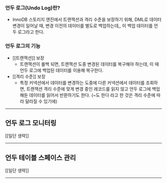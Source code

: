  ### 언두 로그(Undo Log)란?
 - InnoDB 스토리지 엔진에서 트랜잭션과 격리 수준을 보장하기 위해, DML로 데이터 변경이 일어날 때, 변경 이전의 데이터를 별도로 백업하는데,, 이 백업 데이터를 언두 로그라고 한다. 

 ### 언두 로그의 기능
 - [[트랜잭션]] 보장
	 - 트랜잭션이 롤백 되면, 트랜잭션 도중 변경된 데이터를 복구해야 하는데, 이 때 언두 로그에 백업된 데이터를 이용해 복구한다.
- [[격리 수준]] 보장
	- 특정 커넥션에서 데이터를 변경하는 도중에 다른 커넥션에서 데이터를 조회하면, 트랜잭션 격리 수준에 맞게 변경 중인 레코드를 읽지 않고 언두 로그에 백업해둔 데이터를 읽어서 반환하기도 한다. (~도 한다 라고 한 것은 격리 수준에 따라 달라질 수 있기에)

---
## 언두 로그 모니터링

[[일단 생략]]

---

## 언두 테이블 스페이스 관리

[[일단 생략]]

---

